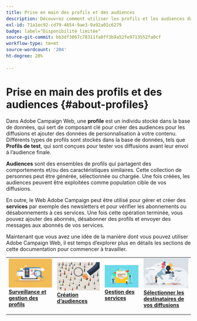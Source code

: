 ```yaml
---
title: Prise en main des profils et des audiences
description: Découvrez comment utiliser les profils et les audiences dans Campaign Web
exl-id: 71a1ec92-cd79-4654-9ae3-9a92a01c6279
badge: label="Disponibilité limitée"
source-git-commit: bb3df3067c78311fa0ff3b9a52fe9713552fa0cf
workflow-type: tm+mt
source-wordcount: '204'
ht-degree: 20%

---
```


# Prise en main des profils et des audiences {#about-profiles}

Dans Adobe Campaign Web, une **profile** est un individu stocké dans la base de données, qui sert de composant clé pour créer des audiences pour les diffusions et ajouter des données de personnalisation à votre contenu. Différents types de profils sont stockés dans la base de données, tels que **Profils de test**, qui sont conçues pour tester vos diffusions avant leur envoi à l’audience finale.

**Audiences** sont des ensembles de profils qui partagent des comportements et/ou des caractéristiques similaires. Cette collection de personnes peut être générée, sélectionnée ou chargée.  Une fois créées, les audiences peuvent être exploitées comme population cible de vos diffusions.

En outre, le Web Adobe Campaign peut être utilisé pour gérer et créer des **services** par exemple des newsletters et pour vérifier les abonnements ou désabonnements à ces services. Une fois cette opération terminée, vous pouvez ajouter des abonnés, désabonner des profils et envoyer des messages aux abonnés de vos services.

Maintenant que vous avez une idée de la manière dont vous pouvez utiliser Adobe Campaign Web, il est temps d’explorer plus en détails les sections de cette documentation pour commencer à travailler.

<table style="table-layout:fixed"><tr style="border: 0;">
<td>
<a href="about-recipients.md">
<img src="../assets/do-not-localize/profiles-audiences-profile.png">
</a>
<div>
<a href="about-recipients.md"><strong>Surveillance et gestion des profils</strong></a>
</div>
<p>
</td>
<td>
<a href="create-audience.md">
<img alt="Lead" src="../assets/do-not-localize/profiles-audiences-audience.png">
</a>
<div><a href="create-audience.md"><strong>Création d’audiences</strong>
</div>
<p>
</td>
<td>
<a href="manage-services.md">
<img alt="Peu fréquent" src="../assets/do-not-localize/profiles-audiences-service.png">
</a>
<div>
<a href="manage-services.md"><strong>Gestion des services</strong></a>
</div>
<p></td>
<td>
<a href="add-audience.md">
<img alt="Peu fréquent" src="../assets/do-not-localize/profiles-audiences-deliveries.png">
</a>
<div>
<a href="add-audience.md"><strong>Sélectionner les destinataires de vos diffusions</strong></a>
</div>
<p></td>
</tr></table>
